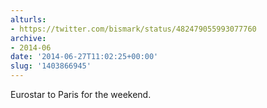```yaml
---
alturls:
- https://twitter.com/bismark/status/482479055993077760
archive:
- 2014-06
date: '2014-06-27T11:02:25+00:00'
slug: '1403866945'
---
```


Eurostar to Paris for the weekend.

